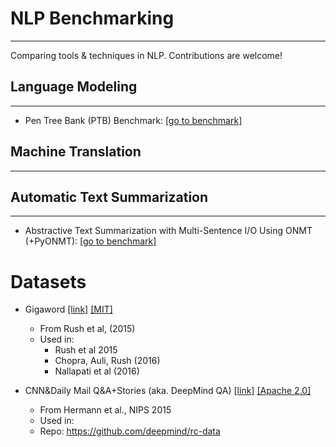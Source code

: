 # NLP Benchmarking
------------------

Comparing tools & techniques in NLP.    Contributions are welcome!

## Language Modeling
--------------------
* Pen Tree Bank (PTB) Benchmark: [[go to benchmark]](lm/ptb)

## Machine Translation
----------------------

## Automatic Text Summarization
-------------------------------
* Abstractive Text Summarization with Multi-Sentence I/O Using ONMT (+PyONMT): [[go to benchmark]](summarization/onmt)

# Datasets
* Gigaword [[link]](https://github.com/harvardnlp/sent-summary) [[MIT]](https://github.com/harvardnlp/sent-summary/blob/master/LICENSE)
  * From Rush et al, (2015)
  * Used in:
    * Rush et al 2015
    * Chopra, Auli, Rush (2016)
    * Nallapati et al (2016)
    
 * CNN&Daily Mail Q&A+Stories (aka. DeepMind QA) [[link]](http://cs.nyu.edu/~kcho/DMQA/) [[Apache 2.0]](https://github.com/deepmind/rc-data/blob/master/LICENSE)
    * From Hermann et al., NIPS 2015
    * Used in:
    * Repo: https://github.com/deepmind/rc-data
